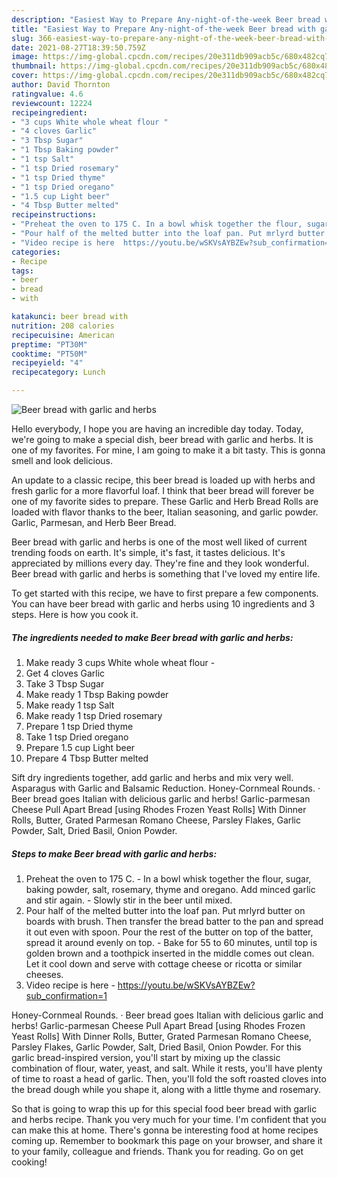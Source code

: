 ```yaml
---
description: "Easiest Way to Prepare Any-night-of-the-week Beer bread with garlic and herbs"
title: "Easiest Way to Prepare Any-night-of-the-week Beer bread with garlic and herbs"
slug: 366-easiest-way-to-prepare-any-night-of-the-week-beer-bread-with-garlic-and-herbs
date: 2021-08-27T18:39:50.759Z
image: https://img-global.cpcdn.com/recipes/20e311db909acb5c/680x482cq70/beer-bread-with-garlic-and-herbs-recipe-main-photo.jpg
thumbnail: https://img-global.cpcdn.com/recipes/20e311db909acb5c/680x482cq70/beer-bread-with-garlic-and-herbs-recipe-main-photo.jpg
cover: https://img-global.cpcdn.com/recipes/20e311db909acb5c/680x482cq70/beer-bread-with-garlic-and-herbs-recipe-main-photo.jpg
author: David Thornton
ratingvalue: 4.6
reviewcount: 12224
recipeingredient:
- "3 cups White whole wheat flour "
- "4 cloves Garlic"
- "3 Tbsp Sugar"
- "1 Tbsp Baking powder"
- "1 tsp Salt"
- "1 tsp Dried rosemary"
- "1 tsp Dried thyme"
- "1 tsp Dried oregano"
- "1.5 cup Light beer"
- "4 Tbsp Butter melted"
recipeinstructions:
- "Preheat the oven to 175 C. In a bowl whisk together the flour, sugar, baking powder, salt, rosemary, thyme and oregano. Add minced garlic and stir again. Slowly stir in the beer until mixed."
- "Pour half of the melted butter into the loaf pan. Put mrlyrd butter on boards with brush. Then transfer the bread batter to the pan and spread it out even with spoon. Pour the rest of the butter on top of the batter, spread it around evenly on top. Bake for 55 to 60 minutes, until top is golden brown and a toothpick inserted in the middle comes out clean. Let it cool down and serve with cottage cheese or ricotta or similar cheeses."
- "Video recipe is here  https://youtu.be/wSKVsAYBZEw?sub_confirmation=1"
categories:
- Recipe
tags:
- beer
- bread
- with

katakunci: beer bread with 
nutrition: 208 calories
recipecuisine: American
preptime: "PT30M"
cooktime: "PT50M"
recipeyield: "4"
recipecategory: Lunch

---
```



![Beer bread with garlic and herbs](https://img-global.cpcdn.com/recipes/20e311db909acb5c/680x482cq70/beer-bread-with-garlic-and-herbs-recipe-main-photo.jpg)

Hello everybody, I hope you are having an incredible day today. Today, we're going to make a special dish, beer bread with garlic and herbs. It is one of my favorites. For mine, I am going to make it a bit tasty. This is gonna smell and look delicious.

An update to a classic recipe, this beer bread is loaded up with herbs and fresh garlic for a more flavorful loaf. I think that beer bread will forever be one of my favorite sides to prepare. These Garlic and Herb Bread Rolls are loaded with flavor thanks to the beer, Italian seasoning, and garlic powder. Garlic, Parmesan, and Herb Beer Bread.

Beer bread with garlic and herbs is one of the most well liked of current trending foods on earth. It's simple, it's fast, it tastes delicious. It's appreciated by millions every day. They're fine and they look wonderful. Beer bread with garlic and herbs is something that I've loved my entire life.


To get started with this recipe, we have to first prepare a few components. You can have beer bread with garlic and herbs using 10 ingredients and 3 steps. Here is how you cook it.

<!--inarticleads1-->

##### The ingredients needed to make Beer bread with garlic and herbs:

1. Make ready 3 cups White whole wheat flour -
1. Get 4 cloves Garlic
1. Take 3 Tbsp Sugar
1. Make ready 1 Tbsp Baking powder
1. Make ready 1 tsp Salt
1. Make ready 1 tsp Dried rosemary
1. Prepare 1 tsp Dried thyme
1. Take 1 tsp Dried oregano
1. Prepare 1.5 cup Light beer
1. Prepare 4 Tbsp Butter melted


Sift dry ingredients together, add garlic and herbs and mix very well. Asparagus with Garlic and Balsamic Reduction. Honey-Cornmeal Rounds. · Beer bread goes Italian with delicious garlic and herbs! Garlic-parmesan Cheese Pull Apart Bread [using Rhodes Frozen Yeast Rolls] With Dinner Rolls, Butter, Grated Parmesan Romano Cheese, Parsley Flakes, Garlic Powder, Salt, Dried Basil, Onion Powder. 

<!--inarticleads2-->

##### Steps to make Beer bread with garlic and herbs:

1. Preheat the oven to 175 C. - In a bowl whisk together the flour, sugar, baking powder, salt, rosemary, thyme and oregano. Add minced garlic and stir again. - Slowly stir in the beer until mixed.
1. Pour half of the melted butter into the loaf pan. Put mrlyrd butter on boards with brush. Then transfer the bread batter to the pan and spread it out even with spoon. Pour the rest of the butter on top of the batter, spread it around evenly on top. - Bake for 55 to 60 minutes, until top is golden brown and a toothpick inserted in the middle comes out clean. Let it cool down and serve with cottage cheese or ricotta or similar cheeses.
1. Video recipe is here  - https://youtu.be/wSKVsAYBZEw?sub_confirmation=1


Honey-Cornmeal Rounds. · Beer bread goes Italian with delicious garlic and herbs! Garlic-parmesan Cheese Pull Apart Bread [using Rhodes Frozen Yeast Rolls] With Dinner Rolls, Butter, Grated Parmesan Romano Cheese, Parsley Flakes, Garlic Powder, Salt, Dried Basil, Onion Powder. For this garlic bread-inspired version, you&#39;ll start by mixing up the classic combination of flour, water, yeast, and salt. While it rests, you&#39;ll have plenty of time to roast a head of garlic. Then, you&#39;ll fold the soft roasted cloves into the bread dough while you shape it, along with a little thyme and rosemary. 

So that is going to wrap this up for this special food beer bread with garlic and herbs recipe. Thank you very much for your time. I'm confident that you can make this at home. There's gonna be interesting food at home recipes coming up. Remember to bookmark this page on your browser, and share it to your family, colleague and friends. Thank you for reading. Go on get cooking!
